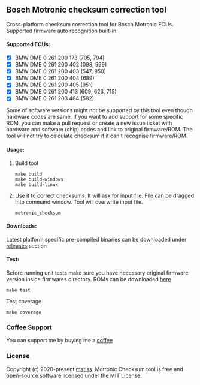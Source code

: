 ## Bosch Motronic checksum correction tool

Cross-platform checksum correction tool for Bosch Motronic ECUs. Supported firmware auto recognition built-in.

#### Supported ECUs:

- [x] BMW DME 0 261 200 173 (705, 794)
- [x] BMW DME 0 261 200 402 (098, 599)
- [x] BMW DME 0 261 200 403 (547, 950)
- [x] BMW DME 0 261 200 404 (689)
- [x] BMW DME 0 261 200 405 (951)
- [x] BMW DME 0 261 200 413 (609, 623, 715)
- [X] BMW DME 0 261 203 484 (582)

Some of software versions might not be supported by this tool even though hardware codes are same. If you want to add support for some specific ROM, you can make a pull request or create a new issue ticket with hardware and software (chip) codes and link to original firmware/ROM. The tool will not try to calculate checksum if it can't recognise firmware/ROM.

#### Usage:

1. Build tool
    ```
    make build
    make build-windows
    make build-linux
    ```

2. Use it to correct checksums. It will ask for input file. File can be dragged into command window. Tool will overwrite input file.
    ```
    motronic_checksum
    ```

#### Downloads:

Latest platform specific pre-compiled binaries can be downloaded under [releases](https://github.com/matiss/motronic-checksum/releases) section


#### Test:

Before running unit tests make sure you have necessary original firmware version inside firmwares directory. ROMs can be downloaded [here](https://www.dropbox.com/sh/7waxylurxvu9qo1/AADMF_GXHVlr8CWAhL7JcERna?dl=0)
```
make test
```

Test coverage
```
make coverage
```

### Coffee Support

You can support me by buying me a [coffee](https://www.buymeacoffee.com/matiss)

### License

Copyright (c) 2020-present [matiss](https://github.com/matiss). Motronic Checksum tool is free and open-source software licensed under the MIT License.